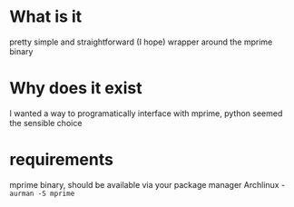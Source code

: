 # What is it
pretty simple and straightforward (I hope) wrapper around the mprime binary 
 
# Why does it exist 
I wanted a way to programatically interface with mprime, python seemed the
sensible choice

# requirements
mprime binary, should be available via your package manager 
  Archlinux - `aurman -S mprime`